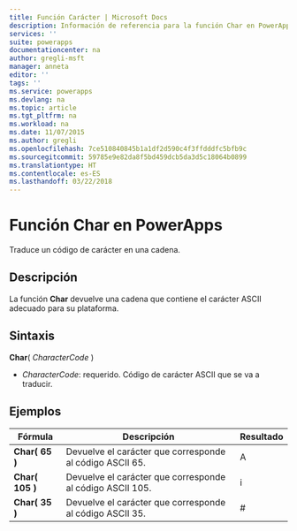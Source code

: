 ```yaml
---
title: Función Carácter | Microsoft Docs
description: Información de referencia para la función Char en PowerApps, incluidos ejemplos y sintaxis
services: ''
suite: powerapps
documentationcenter: na
author: gregli-msft
manager: anneta
editor: ''
tags: ''
ms.service: powerapps
ms.devlang: na
ms.topic: article
ms.tgt_pltfrm: na
ms.workload: na
ms.date: 11/07/2015
ms.author: gregli
ms.openlocfilehash: 7ce510840845b1a1df2d590c4f3ffdddfc5bfb9c
ms.sourcegitcommit: 59785e9e82da8f5bd459dcb5da3d5c18064b0899
ms.translationtype: HT
ms.contentlocale: es-ES
ms.lasthandoff: 03/22/2018
---
```

# <a name="char-function-in-powerapps"></a>Función Char en PowerApps
Traduce un código de carácter en una cadena.

## <a name="description"></a>Descripción
La función **Char** devuelve una cadena que contiene el carácter ASCII adecuado para su plataforma.

## <a name="syntax"></a>Sintaxis
**Char**( *CharacterCode* )

* *CharacterCode*: requerido. Código de carácter ASCII que se va a traducir.

## <a name="examples"></a>Ejemplos
| Fórmula | Descripción | Resultado |
| --- | --- | --- |
| **Char( 65 )** |Devuelve el carácter que corresponde al código ASCII 65. |A |
| **Char( 105 )** |Devuelve el carácter que corresponde al código ASCII 105. |i |
| **Char( 35 )** |Devuelve el carácter que corresponde al código ASCII 35. |# |

